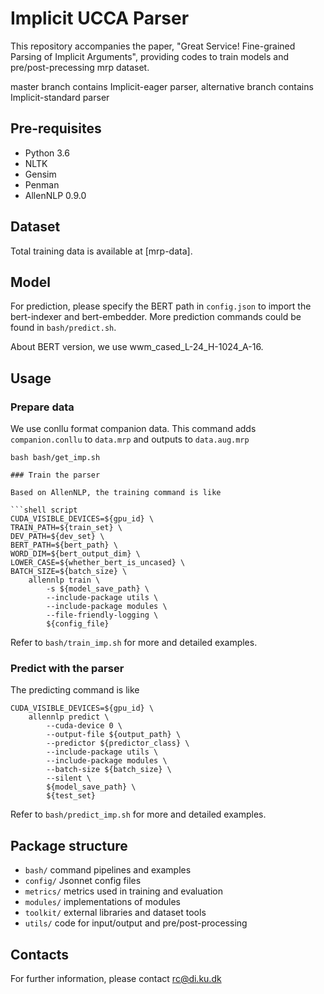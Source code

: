 # Implicit UCCA Parser

This repository accompanies the paper, "Great Service! Fine-grained Parsing of Implicit Arguments", providing codes to train models and pre/post-precessing mrp dataset.

master branch contains Implicit-eager parser, alternative branch contains Implicit-standard parser

## Pre-requisites

- Python 3.6
- NLTK
- Gensim
- Penman
- AllenNLP 0.9.0

## Dataset

Total training data is available at [mrp-data].

## Model
For prediction, please specify the BERT path in `config.json` to import the bert-indexer and bert-embedder. More prediction commands could be found in `bash/predict.sh`.

About BERT version, we use wwm_cased_L-24_H-1024_A-16.

## Usage

### Prepare data

We use conllu format companion data. This command adds `companion.conllu` to `data.mrp` and outputs to `data.aug.mrp`

```shell script
bash bash/get_imp.sh

### Train the parser

Based on AllenNLP, the training command is like

```shell script
CUDA_VISIBLE_DEVICES=${gpu_id} \
TRAIN_PATH=${train_set} \
DEV_PATH=${dev_set} \
BERT_PATH=${bert_path} \
WORD_DIM=${bert_output_dim} \
LOWER_CASE=${whether_bert_is_uncased} \
BATCH_SIZE=${batch_size} \
    allennlp train \
        -s ${model_save_path} \
        --include-package utils \
        --include-package modules \
        --file-friendly-logging \
        ${config_file}
```

Refer to `bash/train_imp.sh` for more and detailed examples.

### Predict with the parser

The predicting command is like

```shell script
CUDA_VISIBLE_DEVICES=${gpu_id} \
    allennlp predict \
        --cuda-device 0 \
        --output-file ${output_path} \
        --predictor ${predictor_class} \
        --include-package utils \
        --include-package modules \
        --batch-size ${batch_size} \
        --silent \
        ${model_save_path} \
        ${test_set}
```
Refer to `bash/predict_imp.sh` for more and detailed examples.

## Package structure

* `bash/` command pipelines and examples
* `config/` Jsonnet config files
* `metrics/` metrics used in training and evaluation
* `modules/` implementations of modules
* `toolkit/` external libraries and dataset tools
* `utils/` code for input/output and pre/post-processing


## Contacts

For further information, please contact <rc@di.ku.dk>
